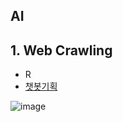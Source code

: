 ## AI

## 1. Web Crawling
 * R
 * [챗봇기획](https://docs.google.com/spreadsheets/d/1_-jAfmOvwezuVXllmiadv9wyKFcopJIJvqXCqcN40SE/edit#gid=1115838130)
 
 ![image](https://user-images.githubusercontent.com/15375886/65573865-cee21900-dfa6-11e9-961d-6e7e0db817eb.png)
